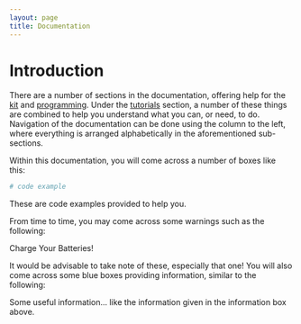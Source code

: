 ```yaml
---
layout: page
title: Documentation
---
```


Introduction
============

There are a number of sections in the documentation,
 offering help for the [kit](/docs/kit/) and [programming](/docs/programming/).
Under the [tutorials](/docs/tutorials/) section,
 a number of these things are combined to help you understand what you can,
 or need, to do.
 Navigation of the documentation can be done using the column to the left,
 where everything is arranged alphabetically in the aforementioned sub-sections.


Within this documentation, you will come across a number of boxes like this:

~~~~~ python
# code example
~~~~~

These are code examples provided to help you.

From time to time,
 you may come across some warnings such as the following:

<div class="warning">Charge Your Batteries!</div>

It would be advisable to take note of these,
 especially that one! You will also come across some blue boxes providing information,
 similar to the following:

<div class="info">Some useful information... like the information given in the information box above.</div>
